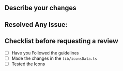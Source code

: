## Describe your changes

## Resolved Any Issue: 

## Checklist before requesting a review
- [ ] Have you Followed the guidelines
- [ ] Made the changes in the `lib/iconsData.ts`
- [ ] Tested the Icons
